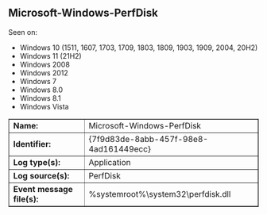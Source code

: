 ## Microsoft-Windows-PerfDisk

Seen on:
* Windows 10 (1511, 1607, 1703, 1709, 1803, 1809, 1903, 1909, 2004, 20H2)
* Windows 11 (21H2)
* Windows 2008
* Windows 2012
* Windows 7
* Windows 8.0
* Windows 8.1
* Windows Vista

<table border="1" class="docutils">
  <tbody>
    <tr>
      <td><b>Name:</b></td>
      <td>Microsoft-Windows-PerfDisk</td>
    </tr>
    <tr>
      <td><b>Identifier:</b></td>
      <td>{7f9d83de-8abb-457f-98e8-4ad161449ecc}</td>
    </tr>
    <tr>
      <td><b>Log type(s):</b></td>
      <td>Application</td>
    </tr>
    <tr>
      <td><b>Log source(s):</b></td>
      <td>PerfDisk</td>
    </tr>
    <tr>
      <td><b>Event message file(s):</b></td>
      <td>%systemroot%\system32\perfdisk.dll</td>
    </tr>
  </tbody>
</table>

&nbsp;

